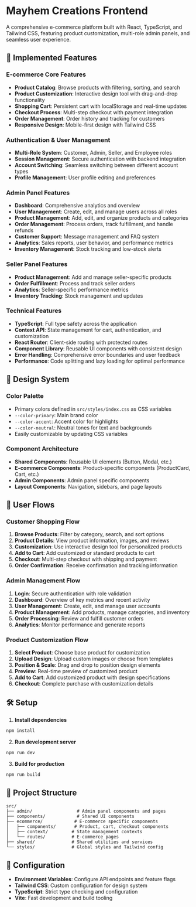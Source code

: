 # Mayhem Creations Frontend

A comprehensive e-commerce platform built with React, TypeScript, and Tailwind CSS, featuring product customization, multi-role admin panels, and seamless user experience.

## 🚀 Implemented Features

### E-commerce Core Features
- **Product Catalog**: Browse products with filtering, sorting, and search
- **Product Customization**: Interactive design tool with drag-and-drop functionality
- **Shopping Cart**: Persistent cart with localStorage and real-time updates
- **Checkout Process**: Multi-step checkout with payment integration
- **Order Management**: Order history and tracking for customers
- **Responsive Design**: Mobile-first design with Tailwind CSS

### Authentication & User Management
- **Multi-Role System**: Customer, Admin, Seller, and Employee roles
- **Session Management**: Secure authentication with backend integration
- **Account Switching**: Seamless switching between different account types
- **Profile Management**: User profile editing and preferences

### Admin Panel Features
- **Dashboard**: Comprehensive analytics and overview
- **User Management**: Create, edit, and manage users across all roles
- **Product Management**: Add, edit, and organize products and categories
- **Order Management**: Process orders, track fulfillment, and handle refunds
- **Customer Support**: Message management and FAQ system
- **Analytics**: Sales reports, user behavior, and performance metrics
- **Inventory Management**: Stock tracking and low-stock alerts

### Seller Panel Features
- **Product Management**: Add and manage seller-specific products
- **Order Fulfillment**: Process and track seller orders
- **Analytics**: Seller-specific performance metrics
- **Inventory Tracking**: Stock management and updates

### Technical Features
- **TypeScript**: Full type safety across the application
- **Context API**: State management for cart, authentication, and customization
- **React Router**: Client-side routing with protected routes
- **Component Library**: Reusable UI components with consistent design
- **Error Handling**: Comprehensive error boundaries and user feedback
- **Performance**: Code splitting and lazy loading for optimal performance

## 🎨 Design System

### Color Palette
- Primary colors defined in `src/styles/index.css` as CSS variables
- `--color-primary`: Main brand color
- `--color-accent`: Accent color for highlights
- `--color-neutral`: Neutral tones for text and backgrounds
- Easily customizable by updating CSS variables

### Component Architecture
- **Shared Components**: Reusable UI elements (Button, Modal, etc.)
- **E-commerce Components**: Product-specific components (ProductCard, Cart, etc.)
- **Admin Components**: Admin panel specific components
- **Layout Components**: Navigation, sidebars, and page layouts

## 🔄 User Flows

### Customer Shopping Flow
1. **Browse Products**: Filter by category, search, and sort options
2. **Product Details**: View product information, images, and reviews
3. **Customization**: Use interactive design tool for personalized products
4. **Add to Cart**: Add customized or standard products to cart
5. **Checkout**: Multi-step checkout with shipping and payment
6. **Order Confirmation**: Receive confirmation and tracking information

### Admin Management Flow
1. **Login**: Secure authentication with role validation
2. **Dashboard**: Overview of key metrics and recent activity
3. **User Management**: Create, edit, and manage user accounts
4. **Product Management**: Add products, manage categories, and inventory
5. **Order Processing**: Review and fulfill customer orders
6. **Analytics**: Monitor performance and generate reports

### Product Customization Flow
1. **Select Product**: Choose base product for customization
2. **Upload Design**: Upload custom images or choose from templates
3. **Position & Scale**: Drag and drop to position design elements
4. **Preview**: Real-time preview of customized product
5. **Add to Cart**: Add customized product with design specifications
6. **Checkout**: Complete purchase with customization details

## 🛠️ Setup

1. **Install dependencies**
```bash
npm install
```

2. **Run development server**
```bash
npm run dev
```

3. **Build for production**
```bash
npm run build
```

## 📁 Project Structure

```
src/
├── admin/                 # Admin panel components and pages
├── components/            # Shared UI components
├── ecommerce/            # E-commerce specific components
│   ├── components/       # Product, cart, checkout components
│   ├── context/         # State management contexts
│   └── routes/          # E-commerce pages
├── shared/              # Shared utilities and services
└── styles/              # Global styles and Tailwind config
```

## 🔧 Configuration

- **Environment Variables**: Configure API endpoints and feature flags
- **Tailwind CSS**: Custom configuration for design system
- **TypeScript**: Strict type checking and configuration
- **Vite**: Fast development and build tooling